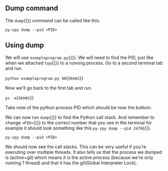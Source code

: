 ## Dump command
The `dump`{{}} command can be called like this.
```
py-spy dump --pid <PID>
```

## Using dump
We will use `exampleprogram.py`{{}}. We will need to find the PID, just like when we attached `top`{{}} to a running process. Go to a second terminal tab and run.

`python exampleprogram.py 40`{{exec}}

Now we'll go back to the first tab and run.

`ps -e`{{exec}} 

Take note of the python process PID which should be near the bottom.

We can now run `dump`{{}} to find the Python call stack. And remember to change `<PID>`{{}} to the correct number that you see in the terminal for example it should look something like this `py-spy dump --pid 2470`{{}}.

`py-spy dump --pid <PID>`

We should now see the call stacks. This can be very useful if you're executing over multiple threads. It also tells us that the process we dumped is (active+gil) which means it is the active process (because we're only running 1 thread) and that it has the gil(Global Interpreter Lock).